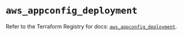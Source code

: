 # `aws_appconfig_deployment`

Refer to the Terraform Registry for docs: [`aws_appconfig_deployment`](https://registry.terraform.io/providers/hashicorp/aws/5.56.1/docs/resources/appconfig_deployment).
